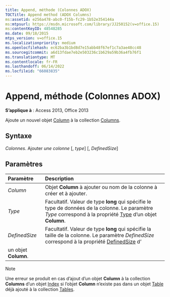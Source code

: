 ```yaml
---
title: Append, méthode (Colonnes ADOX)
TOCTitle: Append method (ADOX Columns)
ms:assetid: e256a478-abc0-f15b-fc29-1b52e354144a
ms:mtpsurl: https://msdn.microsoft.com/library/JJ250152(v=office.15)
ms:contentKeyID: 48548285
ms.date: 09/18/2015
mtps_version: v=office.15
ms.localizationpriority: medium
ms.openlocfilehash: ec62ba3b1bd8d7e15abb48f67ef1c7a3ae48cc48
ms.sourcegitcommit: a6d13fdae7eb2e503236c1b629a59b36a4fb76f1
ms.translationtype: MT
ms.contentlocale: fr-FR
ms.lasthandoff: 06/14/2022
ms.locfileid: "66083835"
---
```

# <a name="append-method-adox-columns"></a>Append, méthode (Colonnes ADOX)

**S’applique à** : Access 2013, Office 2013

Ajoute un nouvel objet [Column](column-object-adox.md) à la collection [Columns](columns-collection-adox.md).

## <a name="syntax"></a>Syntaxe

*Colonnes*. Ajouter *une colonne* \[, *type*\] \[, *DefinedSize*\]

## <a name="parameters"></a>Paramètres

|Paramètre|Description|
|:--------|:----------|
|*Column* |Objet **Column** à ajouter ou nom de la colonne à créer et à ajouter.|
|*Type* |Facultatif. Valeur de type **long** qui spécifie le type de données de la colonne. Le paramètre *Type* correspond à la propriété [Type](/office/vba/access/concepts/miscellaneous/type-property-columnadox) d’un objet **Column**.|
|*DefinedSize* |Facultatif. Valeur de type **long** qui spécifie la taille de la colonne. Le paramètre *DefinedSize* correspond à la propriété [DefinedSize](definedsize-property-adox.md) d’
un objet **Column**.|


> [!NOTE]
> Une erreur se produit en cas d’ajout d’un objet **Column** à la collection **Columns** d’un objet [Index](index-object-adox.md) si l’objet **Column** n’existe pas dans un objet [Table](table-object-adox.md) déjà ajouté à la collection [Tables](tables-collection-adox.md).

